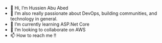 - 👋 Hi, I’m Hussien Abu Abed
- 👀 I’m also really passionate about DevOps, building communities, and technology in general.
- 🌱 I’m currently learning ASP.Net Core
- 💞️ I’m looking to collaborate on AWS
- 📫 How to reach me !!


